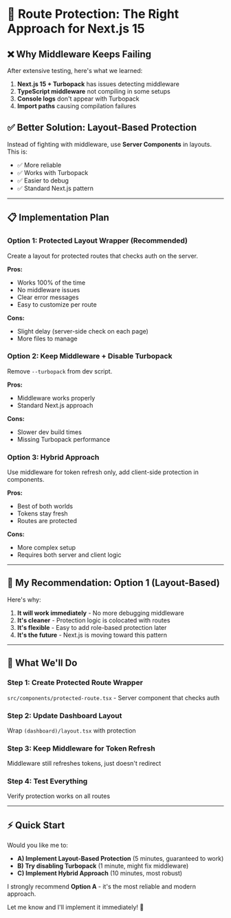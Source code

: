 # 🎯 Route Protection: The Right Approach for Next.js 15

## ❌ Why Middleware Keeps Failing

After extensive testing, here's what we learned:

1. **Next.js 15 + Turbopack** has issues detecting middleware
2. **TypeScript middleware** not compiling in some setups
3. **Console logs** don't appear with Turbopack
4. **Import paths** causing compilation failures

## ✅ Better Solution: Layout-Based Protection

Instead of fighting with middleware, use **Server Components** in layouts. This is:
- ✅ More reliable
- ✅ Works with Turbopack
- ✅ Easier to debug
- ✅ Standard Next.js pattern

---

## 📋 Implementation Plan

### Option 1: Protected Layout Wrapper (Recommended)
Create a layout for protected routes that checks auth on the server.

**Pros:**
- Works 100% of the time
- No middleware issues
- Clear error messages
- Easy to customize per route

**Cons:**
- Slight delay (server-side check on each page)
- More files to manage

### Option 2: Keep Middleware + Disable Turbopack
Remove `--turbopack` from dev script.

**Pros:**
- Middleware works properly
- Standard Next.js approach

**Cons:**
- Slower dev build times
- Missing Turbopack performance

### Option 3: Hybrid Approach
Use middleware for token refresh only, add client-side protection in components.

**Pros:**
- Best of both worlds
- Tokens stay fresh
- Routes are protected

**Cons:**
- More complex setup
- Requires both server and client logic

---

## 🚀 My Recommendation: Option 1 (Layout-Based)

Here's why:
1. **It will work immediately** - No more debugging middleware
2. **It's cleaner** - Protection logic is colocated with routes
3. **It's flexible** - Easy to add role-based protection later
4. **It's the future** - Next.js is moving toward this pattern

---

## 📝 What We'll Do

### Step 1: Create Protected Route Wrapper
`src/components/protected-route.tsx` - Server component that checks auth

### Step 2: Update Dashboard Layout
Wrap `(dashboard)/layout.tsx` with protection

### Step 3: Keep Middleware for Token Refresh
Middleware still refreshes tokens, just doesn't redirect

### Step 4: Test Everything
Verify protection works on all routes

---

## ⚡ Quick Start

Would you like me to:
- **A) Implement Layout-Based Protection** (5 minutes, guaranteed to work)
- **B) Try disabling Turbopack** (1 minute, might fix middleware)
- **C) Implement Hybrid Approach** (10 minutes, most robust)

I strongly recommend **Option A** - it's the most reliable and modern approach.

Let me know and I'll implement it immediately! 🎯
